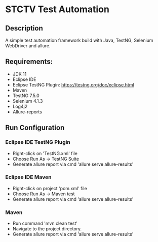 # STCTV Test Automation

## Description
A simple test automation framework build with Java, TestNG, Selenium WebDriver and allure.

## Requirements:
- JDK 11
- Eclipse IDE
- Eclipse TestNG Plugin: https://testng.org/doc/eclipse.html
- Maven
- TestNG 7.5.0
- Selenium 4.1.3
- Log4j2
- Allure-reports

## Run Configuration

### Eclipse IDE TestNG Plugin
- Right-click on 'TestNG.xml' file
- Choose Run As -> TestNG Suite
- Generate allure report via cmd 'allure serve allure-results'

### Eclipse IDE Maven
- Right-click on project 'pom.xml' file
- Choose Run As -> Maven test
- Generate allure report via cmd 'allure serve allure-results'

### Maven
- Run command 'mvn clean test'
- Navigate to the project directory.
- Generate allure report via cmd 'allure serve allure-results'



